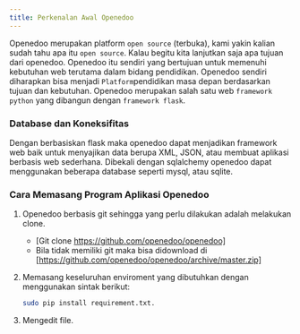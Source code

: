 ```yaml
---
title: Perkenalan Awal Openedoo
---
```


Openedoo merupakan platform `open source` (terbuka), kami yakin kalian sudah tahu apa itu `open source`. Kalau begitu kita lanjutkan saja apa tujuan dari openedoo. Openedoo itu sendiri yang bertujuan untuk memenuhi kebutuhan web terutama dalam bidang pendidikan. Openedoo sendiri diharapkan bisa menjadi `Platform`pendidikan masa depan berdasarkan tujuan dan kebutuhan. Openedoo merupakan salah satu web `framework python` yang dibangun dengan `framework flask`. 

### Database dan Koneksifitas

Dengan berbasiskan flask maka openedoo dapat menjadikan framework web baik untuk menyajikan data berupa XML, JSON, atau membuat aplikasi berbasis web sederhana. Dibekali dengan sqlalchemy openedoo dapat menggunakan beberapa database seperti mysql, atau sqlite.

### Cara Memasang Program Aplikasi Openedoo

1. Openedoo berbasis git sehingga yang perlu dilakukan adalah melakukan clone.
   * [Git clone https://github.com/openedoo/openedoo]
   * Bila tidak memiliki git maka bisa didownload di [https://github.com/openedoo/openedoo/archive/master.zip]

2. Memasang keseluruhan enviroment yang dibutuhkan dengan menggunakan sintak berikut:

	```sh 
	sudo pip install requirement.txt.
	```

3. Mengedit file. 

